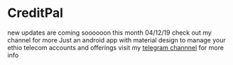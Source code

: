 # CreditPal
new updates are coming soooooon this month 04/12/19
check out my channel for more
Just an android app with material design to manage your ethio telecom accounts and offerings
visit my [telegram channnel](https://t.me/phonicsapps) for more info
